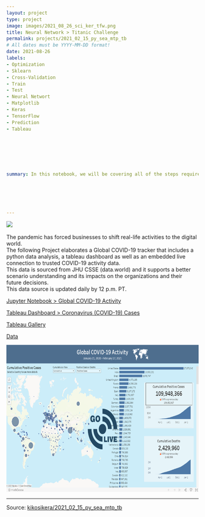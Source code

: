 ```yaml
---
layout: project
type: project
image: images/2021_08_26_sci_ker_tfw.png
title: Neural Network > Titanic Challenge
permalink: projects/2021_02_15_py_sea_mtp_tb
# All dates must be YYYY-MM-DD format!
date: 2021-08-26
labels:
- Optimization
- Sklearn
- Cross-Validation
- Train
- Test
- Neural Networt
- Matplotlib
- Keras
- TensorFlow
- Prediction
- Tableau






summary: In this notebook, we will be covering all of the steps required to train, tune and assess a neural network that predicts a survival model on the Titanic.





---
```


<img class="ui image" src="{{ site.baseurl }}/images/2021_02_15_py_sea_mtp_tb_pannel.png">

The pandemic has forced businesses to shift real-life activities to the digital world.<br/>
The following Project elaborates a Global COVID-19 tracker that includes a python data analysis, a tableau dashboard as well as an embedded live connection to trusted COVID-19 activity data.<br/>
This data is sourced from JHU CSSE (data.world) and it supports a better scenario understanding and its impacts on the organizations and their future decisions.<br/>
This data source is updated daily by 12 p.m. PT.


[Jupyter Notebook > Global COVID-19 Activity](https://colab.research.google.com/gist/kikosikera/20678b7cf6cd2d8ecde1a41ab992cebb/2021_02_15_py_sea_mtp_tb.ipynb?authuser=1)

[Tableau Dashboard > Coronavirus (COVID-19) Cases](https://public.tableau.com/profile/cristiano.siqueira#!/vizhome/CoronavirusCOVID-19Cases_16132339141750/COVID-19GlobalView)

[Tableau Gallery](https://public.tableau.com/profile/cristiano.siqueira#!)

[Data](https://github.com/kikosikera/2021_02_15_py_sea_mtp_tb/tree/master/data)


 <a href="https://public.tableau.com/profile/cristiano.siqueira#!/vizhome/CoronavirusCOVID-19Cases_16132339141750/COVID-19GlobalView">
  <img src="/images/2021_02_15_py_sea_mtp_tb_tableau.png" style="width:695px;height:385px;"/>
 </a>


<hr>

Source: <a href="https://github.com/kikosikera/2021_02_15_py_sea_mtp_tb/tree/main/data"><i class="large github icon"></i>kikosikera/2021_02_15_py_sea_mtp_tb</a>
